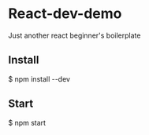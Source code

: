# React-dev-demo

Just another react beginner's boilerplate

## Install

  $ npm install --dev
  
## Start

  $ npm start